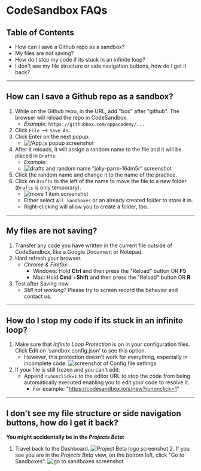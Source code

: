 # CodeSandbox FAQs
## Table of Contents

 - How can I save a Github repo as a sandbox?
 - My files are not saving?
 - How do I stop my code if its stuck in an infinite loop?
 - I don't see my file structure or side navigation buttons, how do I get it back?
---------------------------
## How can I save a Github repo as a sandbox?
1. While on the Github repo, in the URL, add "box" after "github". The browser will reload the repo in CodeSandbox.
    - *Example:* `https://githubbox.com/appacademy/...`
2. Click `File` --> `Save As`.. 
3. Click Enter on the next popup.
    - ![/App.js popup screenshot](https://user-images.githubusercontent.com/89945390/194419740-5bd7af82-637d-4a55-ab40-fa9a75b4f47f.png)
4. After it reloads, it will assign a random name to the file and it will be placed in `Drafts`:
    - *Example:*  
    - ![drafts and random name "jolly-parm-16dm5r" screenshot](https://user-images.githubusercontent.com/89945390/194420301-bc64b9ca-4894-406e-8645-5adf0d2691ca.png)
5. Click the random name and change it to the name of the practice. 
6. Click on `Drafts` to the left of the name to move the file to a new folder (`Drafts` is only temporary).
   - ![move 1 item screenshot](https://user-images.githubusercontent.com/89945390/194420815-8c402d38-7dc0-4596-836d-1e7e2f0ca6d9.png)
   - Either select `All Sandboxes` or an already created folder to store it in. 
   - Right-clicking will allow you to create a folder, too. 
-----------------------
## My files are not saving?
1. Transfer any code you have written in the current file outside of CodeSandbox, like a Google Document or Notepad.
2. Hard refresh your browser. 
    - *Chrome & Firefox:*
	    - Windows: Hold **Ctrl** and then press the "Reload" button OR **F5**
	    - Mac: Hold **Cmd** +**Shift** and then press the "Reload" button OR **R**
3. Test after Saving now.
    - *Still not working?* Please try to screen record the behavior and contact us. 
-----------------------
## How do I stop my code if its stuck in an infinite loop?
1. Make sure that *Infinite Loop Protection* is on in your configuration files. Click Edit on 'sandbox.config.json' to see this option.
    - However, this protection doesn't work for everything, especially in incomplete code. 
![screenshot of Config file settings](https://user-images.githubusercontent.com/89945390/194360968-cd825e99-975b-4149-9d54-9e5cb0db7b3f.png)
2. If your file is still frozen and you can't edit: 
    - Append `runonclick=1` to the editor URL to stop the code from being automatically executed enabling you to edit your code to resolve it.
        - For example: "https://codesandbox.io/s/new?runonclick=1"

----------------------------

## I don't see my file structure or side navigation buttons, how do I get it back?
**You might accidentally be in the *Projects Beta*:**
 1. Travel back to the Dashboard.
    ![Project Beta logo screenshot](https://user-images.githubusercontent.com/89945390/194381684-9088c7e7-1aff-4ebc-813f-cdeb136129ec.png)
    2. If you see you are in the *Projects Beta* view, on the bottom left, click "Go to Sandboxes". ![go to sandboxes screenshot](https://user-images.githubusercontent.com/89945390/194381982-eb142ad8-d021-43d3-b012-e8870f3e6a68.png)
